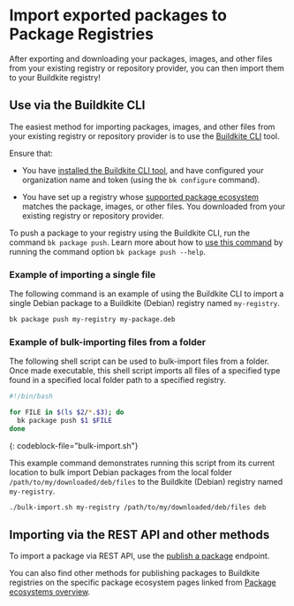 # Import exported packages to Package Registries

After exporting and downloading your packages, images, and other files from your existing registry or repository provider, you can then import them to your Buildkite registry!

## Use via the Buildkite CLI

The easiest method for importing packages, images, and other files from your existing registry or repository provider is to use the [Buildkite CLI](/docs/cli) tool.

Ensure that:

- You have [installed the Buildkite CLI tool](/docs/cli/installation), and have configured your organization name and token (using the `bk configure` command).

- You have set up a registry whose [supported package ecosystem](/docs/package-registries/ecosystems) matches the package, images, or other files. You downloaded from your existing registry or repository provider.

To push a package to your registry using the Buildkite CLI, run the command `bk package push`. Learn more about how to [use this command](/docs/cli#usage) by running the command option `bk package push --help`.

### Example of importing a single file

The following command is an example of using the Buildkite CLI to import a single Debian package to a Buildkite (Debian) registry named `my-registry`.

```bash
bk package push my-registry my-package.deb
```

### Example of bulk-importing files from a folder

The following shell script can be used to bulk-import files from a folder. Once made executable, this shell script imports all files of a specified type found in a specified local folder path to a specified registry.

```bash
#!/bin/bash

for FILE in $(ls $2/*.$3); do
  bk package push $1 $FILE
done
```
{: codeblock-file="bulk-import.sh"}

This example command demonstrates running this script from its current location to bulk import Debian packages from the local folder `/path/to/my/downloaded/deb/files` to the Buildkite (Debian) registry named `my-registry`.

```bash
./bulk-import.sh my-registry /path/to/my/downloaded/deb/files deb
```

## Importing via the REST API and other methods

To import a package via REST API, use the [publish a package](/docs/apis/rest-api/package-registries/packages#publish-a-package) endpoint.

You can also find other methods for publishing packages to Buildkite registries on the specific package ecosystem pages linked from [Package ecosystems overview](/docs/package-registries/ecosystems).
